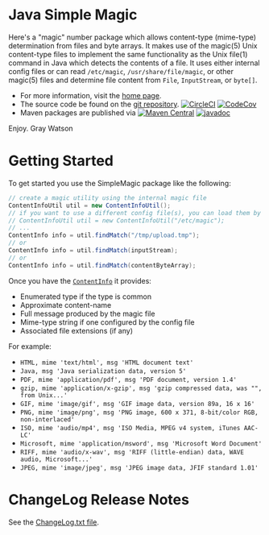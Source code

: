 Java Simple Magic
=================

Here's a "magic" number package  which allows content-type (mime-type) determination from files and byte arrays. It makes
use of the magic(5) Unix content-type files to implement the same functionality as the Unix file(1) command in Java which
detects the contents of a file. It uses either internal config files or can read ```/etc/magic```,
```/usr/share/file/magic```, or other magic(5) files and determine file content from ```File```, ```InputStream```, or
```byte[]```.

* For more information, visit the [home page](http://256stuff.com/sources/simplemagic/).
* The source code be found on the [git repository](https://github.com/j256/simplemagic).  [![CircleCI](https://circleci.com/gh/j256/simplemagic.svg?style=svg)](https://circleci.com/gh/j256/simplemagic) [![CodeCov](https://img.shields.io/codecov/c/github/j256/simplemagic.svg)](https://codecov.io/github/j256/simplemagic/)
* Maven packages are published via [![Maven Central](https://maven-badges.herokuapp.com/maven-central/com.j256.simplemagic/simplemagic/badge.svg?style=flat-square)](https://maven-badges.herokuapp.com/maven-central/com.j256.simplemagic/simplemagic/) [![javadoc](https://javadoc.io/badge2/com.j256.simplemagic/simplemagic/javadoc.svg)](https://javadoc.io/doc/com.j256.simplemagic/simplemagic)

Enjoy.  Gray Watson

# Getting Started

To get started you use the SimpleMagic package like the following:
```java
// create a magic utility using the internal magic file
ContentInfoUtil util = new ContentInfoUtil();
// if you want to use a different config file(s), you can load them by hand:
// ContentInfoUtil util = new ContentInfoUtil("/etc/magic");
// ...
ContentInfo info = util.findMatch("/tmp/upload.tmp");
// or
ContentInfo info = util.findMatch(inputStream);
// or
ContentInfo info = util.findMatch(contentByteArray);
```
Once you have the [```ContentInfo```](https://github.com/j256/simplemagic/blob/master/src/main/java/com/j256/simplemagic/ContentInfo.java)
it provides:
 
* Enumerated type if the type is common
* Approximate content-name
* Full message produced by the magic file
* Mime-type string if one configured by the config file
* Associated file extensions (if any)

For example:

* ```HTML, mime 'text/html', msg 'HTML document text'```
* ```Java, msg 'Java serialization data, version 5'```
* ```PDF, mime 'application/pdf', msg 'PDF document, version 1.4'```
* ```gzip, mime 'application/x-gzip', msg 'gzip compressed data, was "", from Unix...'```
* ```GIF, mime 'image/gif', msg 'GIF image data, version 89a, 16 x 16'```
* ```PNG, mime 'image/png', msg 'PNG image, 600 x 371, 8-bit/color RGB, non-interlaced'```
* ```ISO, mime 'audio/mp4', msg 'ISO Media, MPEG v4 system, iTunes AAC-LC'```
* ```Microsoft, mime 'application/msword', msg 'Microsoft Word Document'```
* ```RIFF, mime 'audio/x-wav', msg 'RIFF (little-endian) data, WAVE audio, Microsoft...'```
* ```JPEG, mime 'image/jpeg', msg 'JPEG image data, JFIF standard 1.01'```

# ChangeLog Release Notes

See the [ChangeLog.txt file](src/main/javadoc/doc-files/changelog.txt).

